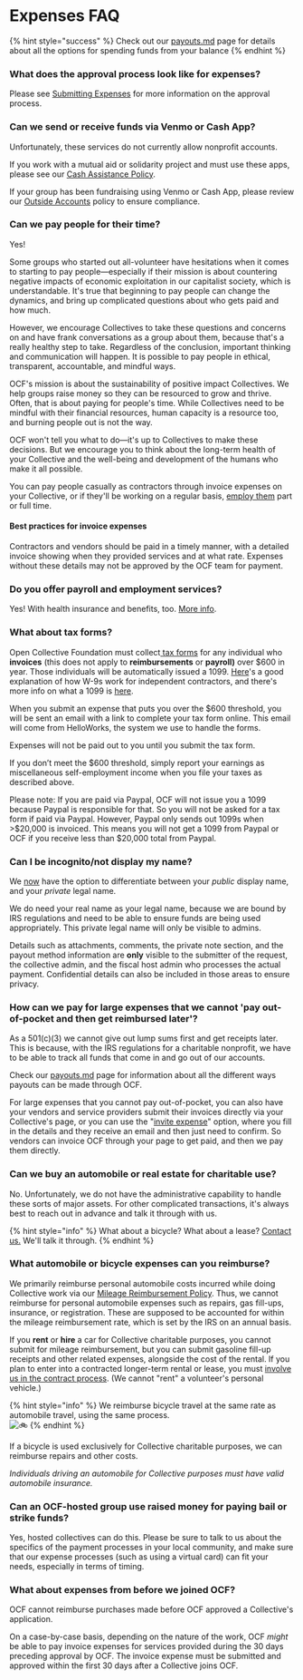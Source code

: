 # Expenses FAQ

{% hint style="success" %}
Check out our [payouts.md](../how-it-works/payouts.md "mention") page for details about all the options for spending funds from your balance
{% endhint %}

### **What does the approval process look like for expenses?**

Please see [Submitting Expenses](https://docs.opencollective.com/help/expenses-and-getting-paid/submitting-expenses) for more information on the approval process.

### **Can we send or receive funds via Venmo or Cash App?**

Unfortunately, these services do not currently allow nonprofit accounts.

If you work with a mutual aid or solidarity project and must use these apps, please see our [Cash Assistance Policy](https://docs.opencollective.foundation/how-it-works/processes-and-limitations/cash-assistance-policy).

If your group has been fundraising using Venmo or Cash App, please review our [Outside Accounts](https://docs.opencollective.foundation/how-it-works/policies/outside-accounts-policy) policy to ensure compliance.

### **Can we pay people for their time?**

Yes!

Some groups who started out all-volunteer have hesitations when it comes to starting to pay people—especially if their mission is about countering negative impacts of economic exploitation in our capitalist society, which is understandable. It's true that beginning to pay people can change the dynamics, and bring up complicated questions about who gets paid and how much.

However, we encourage Collectives to take these questions and concerns on and have frank conversations as a group about them, because that's a really healthy step to take. Regardless of the conclusion, important thinking and communication will happen. It is possible to pay people in ethical, transparent, accountable, and mindful ways.

OCF's mission is about the sustainability of positive impact Collectives. We help groups raise money so they can be resourced to grow and thrive. Often, that is about paying for people's time. While Collectives need to be mindful with their financial resources, human capacity is a resource too, and burning people out is not the way.

OCF won't tell you what to do—it's up to Collectives to make these decisions. But we encourage you to think about the long-term health of your Collective and the well-being and development of the humans who make it all possible.

You can pay people casually as contractors through invoice expenses on your Collective, or if they'll be working on a regular basis, [employ them](../what-we-offer/employment.md) part or full time.

#### Best practices for invoice expenses

Contractors and vendors should be paid in a timely manner, with a detailed invoice showing when they provided services and at what rate. Expenses without these details may not be approved by the OCF team for payment.

### **Do you offer payroll and employment services?**

Yes! With health insurance and benefits, too. [More info](../what-we-offer/employment.md).

### What about tax forms?

Open Collective Foundation must collect[ tax forms](https://docs.opencollective.com/help/expenses-and-getting-paid/tax-information#info-for-expense-submitters-getting-paid) for any individual who **invoices** (this does not apply to **reimbursements** or **payroll)** over $600 in year. Those individuals will be automatically issued a 1099. [Here](https://turbotax.intuit.com/tax-tools/tax-tips/Self-Employment-Taxes/Filing-IRS-Form-W-9/INF19741.html)'s a good explanation of how W-9s work for independent contractors, and there's more info on what a 1099 is [here](https://turbotax.intuit.com/tax-tools/tax-tips/Self-Employment-Taxes/What-is-an-IRS-1099-Form-/INF14810.html).

When you submit an expense that puts you over the $600 threshold, you will be sent an email with a link to complete your tax form online. This email will come from HelloWorks, the system we use to handle the forms.

Expenses will not be paid out to you until you submit the tax form.

If you don’t meet the $600 threshold, simply report your earnings as miscellaneous self-employment income when you file your taxes as described above.

Please note: If you are paid via Paypal, OCF will not issue you a 1099 because Paypal is responsible for that. So you will not be asked for a tax form if paid via Paypal. However, Paypal only sends out 1099s when >$20,000 is invoiced. This means you will not get a 1099 from Paypal or OCF if you receive less than $20,000 total from Paypal.

### **Can I be incognito/not display my name?**

We [now](https://opencollective.com/opencollective/updates/new-legal-and-display-name-settings) have the option to differentiate between your _public_ display name, and your _private_ legal name.

We do need your real name as your legal name, because we are bound by IRS regulations and need to be able to ensure funds are being used appropriately. This private legal name will only be visible to admins.

Details such as attachments, comments, the private note section, and the payout method information are **only** visible to the submitter of the request, the collective admin, and the fiscal host admin who processes the actual payment. Confidential details can also be included in those areas to ensure privacy.

### How can we pay for large expenses that we cannot 'pay out-of-pocket and then get reimbursed later'?

As a 501(c)(3) we cannot give out lump sums first and get receipts later. This is because, with the IRS regulations for a charitable nonprofit, we have to be able to track all funds that come in and go out of our accounts.

Check our [payouts.md](../how-it-works/payouts.md "mention") page for information about all the different ways payouts can be made through OCF.

For large expenses that you cannot pay out-of-pocket, you can also have your vendors and service providers submit their invoices directly via your Collective's page, or you can use the "[invite expense](https://docs.opencollective.com/help/expenses-and-getting-paid/submitting-expenses#inviting-a-third-party-to-submit-an-expense)" option, where you fill in the details and they receive an email and then just need to confirm. So vendors can invoice OCF through your page to get paid, and then we pay them directly.

### **Can we buy an automobile or real estate for charitable use?**

No. Unfortunately, we do not have the administrative capability to handle these sorts of major assets. For other complicated transactions, it's always best to reach out in advance and talk it through with us.

{% hint style="info" %}
What about a bicycle? What about a lease? [Contact us.](../about/contact-us.md) We'll talk it through.
{% endhint %}

### What automobile or bicycle expenses can you reimburse?

We primarily reimburse personal automobile costs incurred while doing Collective work via our [Mileage Reimbursement Policy](../how-it-works/policies/mileage.md). Thus, we cannot reimburse for personal automobile expenses such as repairs, gas fill-ups, insurance, or registration. These are supposed to be accounted for within the mileage reimbursement rate, which is set by the IRS on an annual basis.

If you **rent** or **hire** a car for Collective charitable purposes, you cannot submit for mileage reimbursement, but you can submit gasoline fill-up receipts and other related expenses, alongside the cost of the rental. If you plan to enter into a contracted longer-term rental or lease, you must [involve us in the contract process](../how-it-works/policies/#situations-where-we-need-to-be-involved). (We cannot "rent" a volunteer's personal vehicle.)

{% hint style="info" %}
We reimburse bicycle travel at the same rate as automobile travel, using the same process. \
![:bike:](https://a.slack-edge.com/production-standard-emoji-assets/13.0/apple-medium/1f6b2@2x.png)
{% endhint %}

If a bicycle is used exclusively for Collective charitable purposes, we can reimburse repairs and other costs.

_Individuals driving an automobile for Collective purposes must have valid automobile insurance._

### Can an OCF-hosted group use raised money for paying bail or strike funds?&#x20;

Yes, hosted collectives can do this. Please be sure to talk to us about the specifics of the payment processes in your local community, and make sure that our expense processes (such as using a virtual card) can fit your needs, especially in terms of timing.

### What about expenses from before we joined OCF?

OCF cannot reimburse purchases made before OCF approved a Collective's application.

On a case-by-case basis, depending on the nature of the work, OCF _might_ be able to pay invoice expenses for services provided during the 30 days preceding approval by OCF. The invoice expense must be submitted and approved within the first 30 days after a Collective joins OCF.
